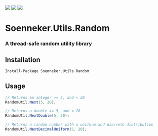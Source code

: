 [![](https://img.shields.io/nuget/v/Soenneker.Utils.Random.svg?style=for-the-badge)](https://www.nuget.org/packages/Soenneker.Utils.Random/)
[![](https://img.shields.io/github/actions/workflow/status/soenneker/soenneker.utils.random/main.yml?style=for-the-badge)](https://github.com/soenneker/soenneker.utils.random/actions/workflows/main.yml)
[![](https://img.shields.io/nuget/dt/Soenneker.Utils.Random.svg?style=for-the-badge)](https://www.nuget.org/packages/Soenneker.Utils.Random/)

# Soenneker.Utils.Random
### A thread-safe random utility library

## Installation

```
Install-Package Soenneker.Utils.Random
```

## Usage

```csharp
// Returns an integer >= 5, and < 20
RandomUtil.Next(5, 20);
```

```csharp
// Returns a double >= 5, and < 20
RandomUtil.NextDouble(5, 20);
```

```csharp
// Returns a random number with a uniform and discrete distribution
RandomUtil.NextDecimalUniform(5, 20);
```